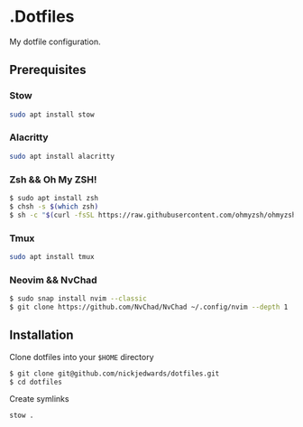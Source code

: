 # .Dotfiles

My dotfile configuration.

## Prerequisites

### Stow

```sh
sudo apt install stow
```

### Alacritty

```sh
sudo apt install alacritty
```

### Zsh && Oh My ZSH!

```sh
$ sudo apt install zsh
$ chsh -s $(which zsh)
$ sh -c "$(curl -fsSL https://raw.githubusercontent.com/ohmyzsh/ohmyzsh/master/tools/install.sh)"
```

### Tmux

```sh
sudo apt install tmux
```

### Neovim && NvChad

```sh
$ sudo snap install nvim --classic
$ git clone https://github.com/NvChad/NvChad ~/.config/nvim --depth 1
```

## Installation

Clone dotfiles into your `$HOME` directory

```sh
$ git clone git@github.com/nickjedwards/dotfiles.git
$ cd dotfiles
```

Create symlinks

```sh
stow .
```
